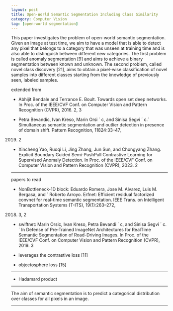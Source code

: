 ```yaml
---
layout: post
title: Open-World Semantic Segmentation Including Class Similarity
category: Computer Vision
tag: [open-world segmentation]
---
```


This paper investigates the problem of open-world semantic segmentation. Given an image at test time, we aim
to have a model that is able to detect any pixel that belongs to a category that was unseen at training time and is
also able to distinguish between different new categories.
The first problem is called anomaly segmentation [9] and
aims to achieve a binary segmentation between known and
unknown. The second problem, called novel class discovery [21], aims to obtain a pixel-wise classification of novel
samples into different classes starting from the knowledge
of previously seen, labeled samples.


extended from
*  Abhijit Bendale and Terrance E. Boult. Towards open set
deep networks. In Proc. of the IEEE/CVF Conf. on Computer
Vision and Pattern Recognition (CVPR), 2016. 2, 3

* Petra Bevandic, Ivan Kreso, Marin Orsi ´ c, and Sinisa Segvi ´ c.´
Simultaneous semantic segmentation and outlier detection in
presence of domain shift. Pattern Recognition, 11824:33–47,
2019. 2

* Xincheng Yao, Ruoqi Li, Jing Zhang, Jun Sun, and
Chongyang Zhang. Explicit Boundary Guided Semi-PushPull Contrastive Learning for Supervised Anomaly Detection. In Proc. of the IEEE/CVF Conf. on Computer Vision
and Pattern Recognition (CVPR), 2023. 2



----- 

papers to read

* NonBottleneck-1D block: Eduardo Romera, Jose M. Alvarez, Luis M. Bergasa, and ´
Roberto Arroyo. Erfnet: Efficient residual factorized convnet for real-time semantic segmentation. IEEE Trans. on
Intelligent Transportation Systems (T-ITS), 19(1):263–272,
2018. 3, 2

* swiftnet: Marin Orsic, Ivan Kreso, Petra Bevandi ´ c, and Sinisa Segvi ´ c.´
In Defense of Pre-Trained ImageNet Architectures for RealTime Semantic Segmentation of Road-Driving Images. In
Proc. of the IEEE/CVF Conf. on Computer Vision and Pattern Recognition (CVPR), 2019. 3

* leverages the contrastive loss [11]
* objectosphere loss [15] 

-----

* Hadamard product 

---- 

The aim of semantic segmentation is to predict a categorical distribution over  classes for all pixels in an image.

----

